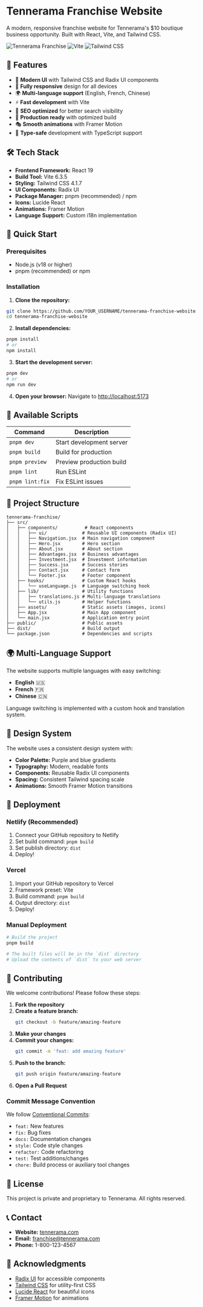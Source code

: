 # Tennerama Franchise Website

A modern, responsive franchise website for Tennerama's $10 boutique business opportunity. Built with React, Vite, and Tailwind CSS.

![Tennerama Franchise](https://img.shields.io/badge/React-19-blue?style=for-the-badge&logo=react)
![Vite](https://img.shields.io/badge/Vite-6.3.5-purple?style=for-the-badge&logo=vite)
![Tailwind CSS](https://img.shields.io/badge/Tailwind-4.1.7-38B2AC?style=for-the-badge&logo=tailwind-css)

## 🌟 Features

- 🎨 **Modern UI** with Tailwind CSS and Radix UI components
- 📱 **Fully responsive** design for all devices
- 🌍 **Multi-language support** (English, French, Chinese)
- ⚡ **Fast development** with Vite
- 🎯 **SEO optimized** for better search visibility
- 🚀 **Production ready** with optimized build
- 🎭 **Smooth animations** with Framer Motion
- 🔧 **Type-safe** development with TypeScript support

## 🛠️ Tech Stack

- **Frontend Framework:** React 19
- **Build Tool:** Vite 6.3.5
- **Styling:** Tailwind CSS 4.1.7
- **UI Components:** Radix UI
- **Package Manager:** pnpm (recommended) / npm
- **Icons:** Lucide React
- **Animations:** Framer Motion
- **Language Support:** Custom i18n implementation

## 🚀 Quick Start

### Prerequisites

- Node.js (v18 or higher)
- pnpm (recommended) or npm

### Installation

1. **Clone the repository:**
```bash
git clone https://github.com/YOUR_USERNAME/tennerama-franchise-website.git
cd tennerama-franchise-website
```

2. **Install dependencies:**
```bash
pnpm install
# or
npm install
```

3. **Start the development server:**
```bash
pnpm dev
# or
npm run dev
```

4. **Open your browser:**
Navigate to [http://localhost:5173](http://localhost:5173)

## 📜 Available Scripts

| Command | Description |
|---------|-------------|
| `pnpm dev` | Start development server |
| `pnpm build` | Build for production |
| `pnpm preview` | Preview production build |
| `pnpm lint` | Run ESLint |
| `pnpm lint:fix` | Fix ESLint issues |

## 📁 Project Structure

```
tennerama-franchise/
├── src/
│   ├── components/          # React components
│   │   ├── ui/             # Reusable UI components (Radix UI)
│   │   ├── Navigation.jsx  # Main navigation component
│   │   ├── Hero.jsx        # Hero section
│   │   ├── About.jsx       # About section
│   │   ├── Advantages.jsx  # Business advantages
│   │   ├── Investment.jsx  # Investment information
│   │   ├── Success.jsx     # Success stories
│   │   ├── Contact.jsx     # Contact form
│   │   └── Footer.jsx      # Footer component
│   ├── hooks/              # Custom React hooks
│   │   └── useLanguage.js  # Language switching hook
│   ├── lib/                # Utility functions
│   │   ├── translations.js # Multi-language translations
│   │   └── utils.js        # Helper functions
│   ├── assets/             # Static assets (images, icons)
│   ├── App.jsx             # Main App component
│   └── main.jsx            # Application entry point
├── public/                 # Public assets
├── dist/                   # Build output
└── package.json            # Dependencies and scripts
```

## 🌍 Multi-Language Support

The website supports multiple languages with easy switching:

- **English** 🇺🇸
- **French** 🇫🇷  
- **Chinese** 🇨🇳

Language switching is implemented with a custom hook and translation system.

## 🎨 Design System

The website uses a consistent design system with:

- **Color Palette:** Purple and blue gradients
- **Typography:** Modern, readable fonts
- **Components:** Reusable Radix UI components
- **Spacing:** Consistent Tailwind spacing scale
- **Animations:** Smooth Framer Motion transitions

## 🚀 Deployment

### Netlify (Recommended)

1. Connect your GitHub repository to Netlify
2. Set build command: `pnpm build`
3. Set publish directory: `dist`
4. Deploy!

### Vercel

1. Import your GitHub repository to Vercel
2. Framework preset: Vite
3. Build command: `pnpm build`
4. Output directory: `dist`
5. Deploy!

### Manual Deployment

```bash
# Build the project
pnpm build

# The built files will be in the `dist` directory
# Upload the contents of `dist` to your web server
```

## 🤝 Contributing

We welcome contributions! Please follow these steps:

1. **Fork the repository**
2. **Create a feature branch:**
   ```bash
   git checkout -b feature/amazing-feature
   ```
3. **Make your changes**
4. **Commit your changes:**
   ```bash
   git commit -m 'feat: add amazing feature'
   ```
5. **Push to the branch:**
   ```bash
   git push origin feature/amazing-feature
   ```
6. **Open a Pull Request**

### Commit Message Convention

We follow [Conventional Commits](https://www.conventionalcommits.org/):

- `feat:` New features
- `fix:` Bug fixes
- `docs:` Documentation changes
- `style:` Code style changes
- `refactor:` Code refactoring
- `test:` Test additions/changes
- `chore:` Build process or auxiliary tool changes

## 📝 License

This project is private and proprietary to Tennerama. All rights reserved.

## 📞 Contact

- **Website:** [tennerama.com](https://tennerama.com)
- **Email:** franchise@tennerama.com
- **Phone:** 1-800-123-4567

## 🙏 Acknowledgments

- [Radix UI](https://www.radix-ui.com/) for accessible components
- [Tailwind CSS](https://tailwindcss.com/) for utility-first CSS
- [Lucide React](https://lucide.dev/) for beautiful icons
- [Framer Motion](https://www.framer.com/motion/) for animations 